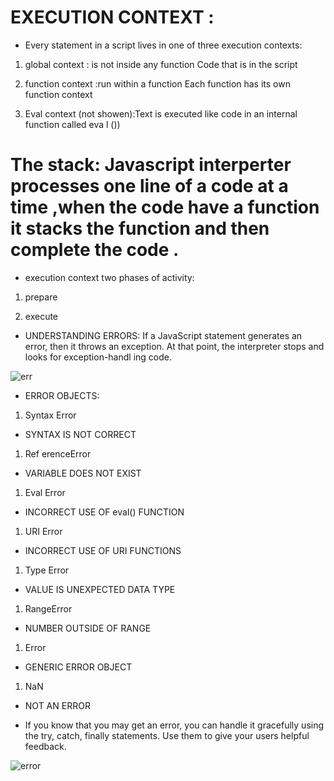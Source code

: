 # EXECUTION CONTEXT :

* Every statement in a script lives in one of three execution contexts: 

1. global context : is not inside any function Code that is in the script

1. function context :run within a function Each function has its own function context
 
1. Eval context (not showen):Text is executed like code in an internal function called eva l ()) 

# The stack: Javascript interperter processes one line of a code at a time ,when the code have a function it stacks the function and then complete the code .

* execution context two phases of activity: 
1. prepare 

1. execute

* UNDERSTANDING ERRORS:
If a JavaScript statement generates an error, then it throws an exception.
At that point, the interpreter stops and looks for exception-handl ing code.

![err](https://encrypted-tbn0.gstatic.com/images?q=tbn:ANd9GcQABz95BtAeQtEp6p7HV7FDLn-DJAa_5dFBdw&usqp=CAU)

* ERROR OBJECTS:
1. Syntax Error
* SYNTAX IS NOT CORRECT
1. Ref erenceError
* VARIABLE DOES NOT EXIST 

1. Eval Error
* INCORRECT USE OF eval() FUNCTION

1. URI Error
* INCORRECT USE OF URI FUNCTIONS

1. Type Error 
* VALUE IS UNEXPECTED DATA TYPE

1. RangeError
* NUMBER OUTSIDE OF RANGE

1. Error
* GENERIC ERROR OBJECT

1. NaN
* NOT AN ERROR

* If you know that you may get an error, you can handle it gracefully using the try, catch, finally statements.
Use them to give your users helpful feedback. 


![error](http://gemal.dk/mozilla/pics/mozdev02.png)



